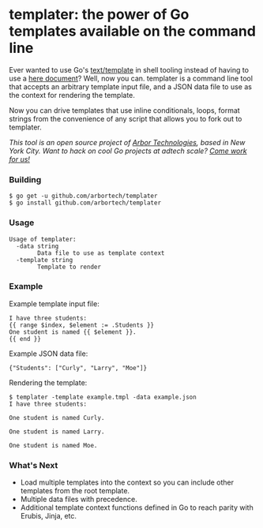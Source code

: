 # templater: the power of Go templates available on the command line

Ever wanted to use Go's [text/template](https://golang.org/pkg/text/template/)
in shell tooling instead of having to use a
[here document](http://www.tldp.org/LDP/abs/html/here-docs.html)?
Well, now you can. templater is a command line tool that accepts an arbitrary
template input file, and a JSON data file to use as the context for rendering
the template.

Now you can drive templates that use inline conditionals, loops, format strings
from the convenience of any script that allows you to fork out to templater.

*This tool is an open source project of [Arbor Technologies](https://arbor.io),
based in New York City. Want to hack on cool Go projects at adtech scale?
[Come work for us!](https://arbor.io/careers/)*

### Building

```
$ go get -u github.com/arbortech/templater
$ go install github.com/arbortech/templater
```

### Usage
```
Usage of templater:
  -data string
        Data file to use as template context
  -template string
        Template to render
```

### Example

Example template input file:

```
I have three students:
{{ range $index, $element := .Students }}
One student is named {{ $element }}.
{{ end }}
```

Example JSON data file:

```
{"Students": ["Curly", "Larry", "Moe"]}
```

Rendering the template:

```
$ templater -template example.tmpl -data example.json
I have three students:

One student is named Curly.

One student is named Larry.

One student is named Moe.
```

### What's Next

* Load multiple templates into the context so you can include other templates
  from the root template.
* Multiple data files with precedence.
* Additional template context functions defined in Go to reach parity with
  Erubis, Jinja, etc.
